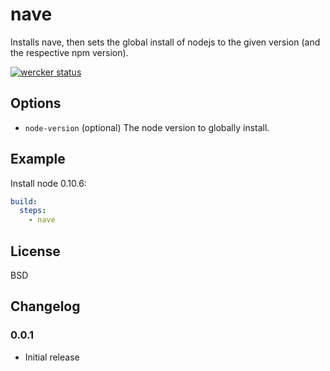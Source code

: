 # nave

Installs nave, then sets the global install of nodejs to the given version (and the respective npm version).

[![wercker status](https://app.wercker.com/status/9c3905a0a14be38a75d857e1f7ffdeda/m "wercker status")](https://app.wercker.com/project/bykey/9c3905a0a14be38a75d857e1f7ffdeda)

## Options

* `node-version` (optional) The node version to globally install.

## Example

Install node 0.10.6:

``` yaml
build:
  steps:
    - nave

```

## License

BSD

## Changelog

### 0.0.1

- Initial release
